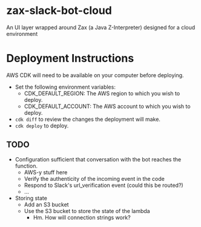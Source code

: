 # zax-slack-bot-cloud
An UI layer wrapped around Zax (a Java Z-Interpreter) designed for a cloud environment

# Deployment Instructions
AWS CDK will need to be available on your computer before deploying.

* Set the following environment variables:
  * CDK_DEFAULT_REGION: The AWS region to which you wish to deploy.
  * CDK_DEFAULT_ACCOUNT: The AWS account to which you wish to deploy.
* `cdk diff` to review the changes the deployment will make.
* `cdk deploy` to deploy.

## TODO
* Configuration sufficient that conversation with the bot reaches the function.
  * AWS-y stuff here 
  * Verify the authenticity of the incoming event in the code
  * Respond to Slack's url_verification event (could this be routed?)
  * ...
* Storing state
  * Add an S3 bucket
  * Use the S3 bucket to store the state of the lambda
    * Hm. How will connection strings work?
